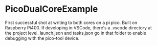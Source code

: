 # PicoDualCoreExample
First successful shot at writing to both cores on a pi pico.  Built on Raspberry Pi400.
If developing in VSCode, there's a .vscode directory at the project level.  launch.json and tasks.json go in that folder to enable debugging with the pico-tool device.
